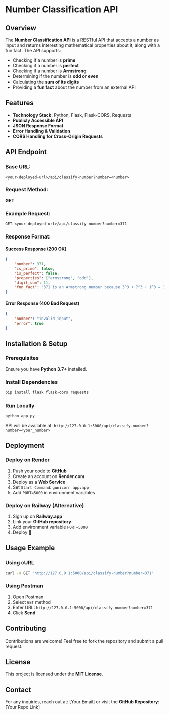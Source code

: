 # Number Classification API

## Overview
The **Number Classification API** is a RESTful API that accepts a number as input and returns interesting mathematical properties about it, along with a fun fact. The API supports:

- Checking if a number is **prime**
- Checking if a number is **perfect**
- Checking if a number is **Armstrong**
- Determining if the number is **odd or even**
- Calculating the **sum of its digits**
- Providing a **fun fact** about the number from an external API

## Features
- **Technology Stack:** Python, Flask, Flask-CORS, Requests
- **Publicly Accessible API**
- **JSON Response Format**
- **Error Handling & Validation**
- **CORS Handling for Cross-Origin Requests**

## API Endpoint

### Base URL:
```
<your-deployed-url>/api/classify-number?number=<number>
```

### Request Method:
**GET**

### Example Request:
```
GET <your-deployed-url>/api/classify-number?number=371
```

### Response Format:
#### **Success Response (200 OK)**
```json
{
    "number": 371,
    "is_prime": false,
    "is_perfect": false,
    "properties": ["armstrong", "odd"],
    "digit_sum": 11,
    "fun_fact": "371 is an Armstrong number because 3^3 + 7^3 + 1^3 = 371"
}
```

#### **Error Response (400 Bad Request)**
```json
{
    "number": "invalid_input",
    "error": true
}
```

## Installation & Setup

### Prerequisites
Ensure you have **Python 3.7+** installed.

### Install Dependencies
```bash
pip install flask flask-cors requests
```

### Run Locally
```bash
python app.py
```
API will be available at: `http://127.0.0.1:5000/api/classify-number?number=<your_number>`

## Deployment
### Deploy on Render
1. Push your code to **GitHub**
2. Create an account on **Render.com**
3. Deploy as a **Web Service**
4. Set `Start Command`: `gunicorn app:app`
5. Add `PORT=5000` in environment variables

### Deploy on Railway (Alternative)
1. Sign up on **Railway.app**
2. Link your **GitHub repository**
3. Add environment variable `PORT=5000`
4. Deploy 🚀

## Usage Example
### Using cURL
```bash
curl -X GET "http://127.0.0.1:5000/api/classify-number?number=371"
```

### Using Postman
1. Open Postman
2. Select `GET` method
3. Enter URL: `http://127.0.0.1:5000/api/classify-number?number=371`
4. Click **Send**

## Contributing
Contributions are welcome! Feel free to fork the repository and submit a pull request.

## License
This project is licensed under the **MIT License**.

## Contact
For any inquiries, reach out at: [Your Email] or visit the **GitHub Repository**: [Your Repo Link]

